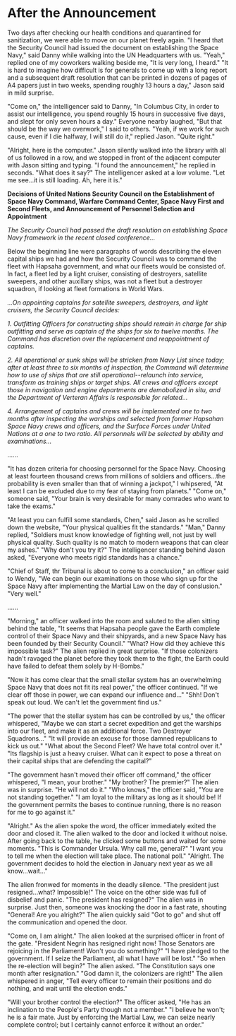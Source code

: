 # After the Announcement

Two days after checking our health conditions and quarantined for sanitization, we were able to move on our planet freely again. "I heard that the Security Council had issued the document on establishing the Space Navy," said Danny while walking into the UN Headquarters with us. "Yeah," replied one of my coworkers walking beside me, "It is very long, I heard." "It is hard to imagine how difficult is for generals to come up with a long report and a subsequent draft resolution that can be printed in dozens of pages of A4 papers just in two weeks, spending roughly 13 hours a day," Jason said in mild surprise.

"Come on," the intelligencer said to Danny, "In Columbus City, in order to assist our intelligence, you spend roughly 15 hours in successive five days, and slept for only seven hours a day." Everyone nearby laughed, "But that should be the way we overwork," I said to others. "Yeah, if we work for such cause, even if I die halfway, I will still do it," replied Jason. "Quite right."

"Alright, here is the computer." Jason silently walked into the library with all of us followed in a row, and we stopped in front of the adjacent computer with Jason sitting and typing. "I found the announcement," he replied in seconds. "What does it say?" The intelligencer asked at a low volume. "Let me see...it is still loading. Ah, here it is."

**Decisions of United Nations Security Council on the Establishment of Space Navy Command, Warfare Command Center, Space Navy First and Second Fleets, and Announcement of Personnel Selection and Appointment** 

*The Security Council had passed the draft resolution on establishing Space Navy framework in the recent closed conference...*

Below the beginning line were paragraphs of words describing the eleven capital ships we had and how the Security Council was to command the fleet with Hapsaha government, and what our fleets would be consisted of. In fact, a fleet led by a light cruiser, consisting of destroyers, satellite sweepers, and other auxillary ships, was not a fleet but a destroyer squadron, if looking at fleet formations in World Wars. 

*...On appointing captains for satellite sweepers, destroyers, and light cruisers, the Security Council decides:*

*1. Outfitting Officers for constructing ships should remain in charge for ship outfitting and serve as captain of the ships for six to twelve months. The Command has discretion over the replacement and reappointment of captains.*

*2. All operational or sunk ships will be stricken from Navy List since today; after at least three to six months of inspection, the Command will determine how to use of ships that are still operational--relaunch into service, transform as training ships or target ships. All crews and officers except those in navigation and engine departments are demobolized in situ, and the Department of Verteran Affairs is responsible for related...*

*4. Arrangement of captains and crews will be implemented one to two months after inspecting the warships and selected from former Hapsahan Space Navy crews and officers, and the Surface Forces under United Nations at a one to two ratio. All personnels will be selected by ability and examinations...*

......

"It has dozen criteria for choosing personnel for the Space Navy. Choosing at least fourteen thousand crews from millions of soldiers and officers...the probability is even smaller than that of winning a jackpot," I whipsered, "At least I can be excluded due to my fear of staying from planets." "Come on," someone said, "Your brain is very desirable for many comrades who want to take the exams."

"At least you can fulfill some standards, Chen," said Jason as he scrolled down the website, "Your physical qualities fit the standards." "Man," Danny replied, "Soldiers must know knowledge of fighting well, not just by well physical quality. Such quality is no match to modern weapons that can clear my ashes." "Why don't you try it?" The intelligencer standing behind Jason asked, "Everyone who meets rigid standards has a chance."

"Chief of Staff, thr Tribunal is about to come to a conclusion," an officer said to Wendy, "We can begin our examinations on those who sign up for the Space Navy after implementing the Martial Law on the day of conslusion." "Very well." 

......

"Morning," an officer walked into the room and saluted to the alien sitting behind the table, "It seems that Hapsaha people gave the Earth complete control of their Space Navy and their shipyards, and a new Space Navy has been founded by their Security Council." "What? How did they achieve this impossible task?" The alien replied in great surprise. "If those colonizers hadn't ravaged the planet before they took them to the fight, the Earth could have failed to defeat them solely by H-Bombs."

"Now it has come clear that the small stellar system has an overwhelming Space Navy that does not fit its real power," the officer continued. "If we clear off those in power, we can expand our influence and..." "Shh! Don't speak out loud. We can't let the government find us."

"The power that the stellar system has can be controlled by us," the officer whispered, "Maybe we can start a secret expedition and get the warships into our fleet, and make it as an additional force. Two Destroyer Squadrons..." "It will provide an excuse for those damned republicans to kick us out." "What about the Second Fleet? We have total control over it." "Its flagship is just a heavy cruiser. What can it expect to pose a threat on their capital ships that are defending the capital?"

"The government hasn't moved their officer off command," the officer whispered, "I mean, your brother." "My brother? The premier?" The alien was in surprise. "He will not do it." "Who knows," the officer said, "You are not standing together." "I am loyal to the military as long as it should be! If the government permits the bases to continue running, there is no reason for me to go against it."

"Alright." As the alien spoke the word, the officer immediately exited the door and closed it. The alien walked to the door and locked it without noise. After going back to the table, he clicked some buttons and waited for some moments. "This is Commander Ursula. Why call me, general?" "I want you to tell me when the election will take place. The national poll." "Alright. The government decides to hold the election in January next year as we all know...wait..."

The alien fronwed for moments in the deadly silence. "The president just resigned...what? Impossible!" The voice on the other side was full of disbelief and panic. "The president has resigned?" The alien was in surprise. Just then, someone was knocking the door in a fast rate, shouting "General! Are you alright?" The alien quickly said "Got to go" and shut off the communication and opened the door.

"Come on, I am alright." The alien looked at the surprised officer in front of the gate. "President Negrin has resigned right now! Those Senators are rejoicing in the Parliament! Won't you do something?" "I have pledged to the government. If I seize the Parliament, all what I have will be lost." "So when the re-election will begin?" The alien asked. "The Constitution says one month after resignation." "God damn it, the colonizers are right!" The alien whispered in anger, "Tell every officer to remain their positions and do nothing, and wait until the election ends."

"Will your brother control the election?" The officer asked, "He has an inclination to the People's Party though not a member." "I believe he won't; he is a fair mate. Just by enforcing the Martial Law, we can seize nearly complete control; but I certainly cannot enforce it without an order."